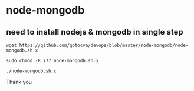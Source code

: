 # node-mongodb

## need to install nodejs & mongodb in single step

``wget https://github.com/gotocva/devops/blob/master/node-mongodb/node-mongodb.sh.x ``


``sudo chmod -R 777 node-mongodb.sh.x``

``./node-mongodb.sh.x``

Thank you
